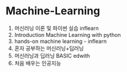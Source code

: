 # Machine-Learning

1. 머신러닝 이론 및 파이썬 실습 inflearn
2. Introduction Machine Learning with python
3. hands-on machine learning - inflearn
4. 혼자 공부하는 머신러닝+딥러닝
5. 머신러닝과 딥러닝 BASIC edwith
6. 처음 배우는 인공지능
